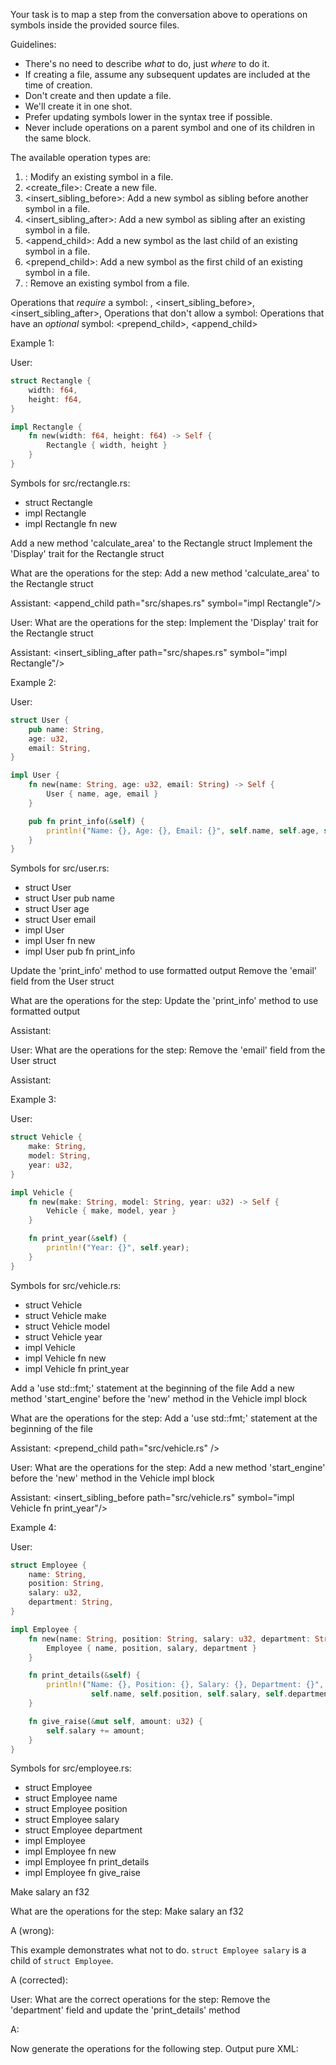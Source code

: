 Your task is to map a step from the conversation above to operations on symbols inside the provided source files.

Guidelines:
- There's no need to describe *what* to do, just *where* to do it.
- If creating a file, assume any subsequent updates are included at the time of creation.
- Don't create and then update a file.
- We'll create it in one shot.
- Prefer updating symbols lower in the syntax tree if possible.
- Never include operations on a parent symbol and one of its children in the same <operations> block.

The available operation types are:

1. <update>: Modify an existing symbol in a file.
2. <create_file>: Create a new file.
3. <insert_sibling_before>: Add a new symbol as sibling before another symbol in a file.
4. <insert_sibling_after>: Add a new symbol as sibling after an existing symbol in a file.
5. <append_child>: Add a new symbol as the last child of an existing symbol in a file.
6. <prepend_child>: Add a new symbol as the first child of an existing symbol in a file.
7. <delete>: Remove an existing symbol from a file.

Operations that *require* a symbol: <update>, <insert_sibling_before>, <insert_sibling_after>, <delete>
Operations that don't allow a symbol: <create>
Operations that have an *optional* symbol: <prepend_child>, <append_child>

Example 1:

User:
  ```rs src/rectangle.rs
  struct Rectangle {
      width: f64,
      height: f64,
  }

  impl Rectangle {
      fn new(width: f64, height: f64) -> Self {
          Rectangle { width, height }
      }
  }
  ```

  Symbols for src/rectangle.rs:
  - struct Rectangle
  - impl Rectangle
  - impl Rectangle fn new

  <step>Add a new method 'calculate_area' to the Rectangle struct</step>
  <step>Implement the 'Display' trait for the Rectangle struct</step>

  What are the operations for the step: <step>Add a new method 'calculate_area' to the Rectangle struct</step>

Assistant:
  <operations>
      <append_child path="src/shapes.rs" symbol="impl Rectangle"/>
  </operations>

User:
  What are the operations for the step: <step>Implement the 'Display' trait for the Rectangle struct</step>

Assistant:
  <operations>
      <insert_sibling_after path="src/shapes.rs" symbol="impl Rectangle"/>
  </operations>

Example 2:

User:
  ```rs src/user.rs
  struct User {
      pub name: String,
      age: u32,
      email: String,
  }

  impl User {
      fn new(name: String, age: u32, email: String) -> Self {
          User { name, age, email }
      }

      pub fn print_info(&self) {
          println!("Name: {}, Age: {}, Email: {}", self.name, self.age, self.email);
      }
  }
  ```

  Symbols for src/user.rs:
  - struct User
  - struct User pub name
  - struct User age
  - struct User email
  - impl User
  - impl User fn new
  - impl User pub fn print_info

  <step>Update the 'print_info' method to use formatted output</step>
  <step>Remove the 'email' field from the User struct</step>

  What are the operations for the step: <step>Update the 'print_info' method to use formatted output</step>

Assistant:
  <operations>
      <update path="src/user.rs" symbol="impl User fn print_info"/>
  </operations>

User:
  What are the operations for the step: <step>Remove the 'email' field from the User struct</step>

Assistant:
  <operations>
      <delete path="src/user.rs" symbol="struct User email"/>
  </operations>

Example 3:

User:
  ```rs src/vehicle.rs
  struct Vehicle {
      make: String,
      model: String,
      year: u32,
  }

  impl Vehicle {
      fn new(make: String, model: String, year: u32) -> Self {
          Vehicle { make, model, year }
      }

      fn print_year(&self) {
          println!("Year: {}", self.year);
      }
  }
  ```

  Symbols for src/vehicle.rs:
  - struct Vehicle
  - struct Vehicle make
  - struct Vehicle model
  - struct Vehicle year
  - impl Vehicle
  - impl Vehicle fn new
  - impl Vehicle fn print_year

  <step>Add a 'use std::fmt;' statement at the beginning of the file</step>
  <step>Add a new method 'start_engine' before the 'new' method in the Vehicle impl block</step>

  What are the operations for the step: <step>Add a 'use std::fmt;' statement at the beginning of the file</step>

Assistant:
  <operations>
      <prepend_child path="src/vehicle.rs" />
  </operations>

User:
  What are the operations for the step: <step>Add a new method 'start_engine' before the 'new' method in the Vehicle impl block</step>

Assistant:
  <operations>
      <insert_sibling_before path="src/vehicle.rs" symbol="impl Vehicle fn print_year"/>
  </operations>

Example 4:

User:
  ```rs src/employee.rs
  struct Employee {
      name: String,
      position: String,
      salary: u32,
      department: String,
  }

  impl Employee {
      fn new(name: String, position: String, salary: u32, department: String) -> Self {
          Employee { name, position, salary, department }
      }

      fn print_details(&self) {
          println!("Name: {}, Position: {}, Salary: {}, Department: {}",
                    self.name, self.position, self.salary, self.department);
      }

      fn give_raise(&mut self, amount: u32) {
          self.salary += amount;
      }
  }
  ```

  Symbols for src/employee.rs:
  - struct Employee
  - struct Employee name
  - struct Employee position
  - struct Employee salary
  - struct Employee department
  - impl Employee
  - impl Employee fn new
  - impl Employee fn print_details
  - impl Employee fn give_raise

  <step>Make salary an f32</step>

  What are the operations for the step: <step>Make salary an f32</step>

  A (wrong):
    <operations>
        <update path="src/employee.rs" symbol="struct Employee" />
        <update path="src/employee.rs" symbol="struct Employee salary"/>
    </operations>

  This example demonstrates what not to do. `struct Employee salary` is a child of `struct Employee`.

  A (corrected):
    <operations>
        <update path="src/employee.rs" symbol="struct Employee salary"/>
    </operations>

  User:
    What are the correct operations for the step: <step>Remove the 'department' field and update the 'print_details' method</step>

  A:
    <operations>
        <delete path="src/employee.rs" symbol="struct Employee department"/>
        <update path="src/employee.rs" symbol="impl Employee fn print_details"/>
    </operations>

Now generate the operations for the following step. Output pure XML:
